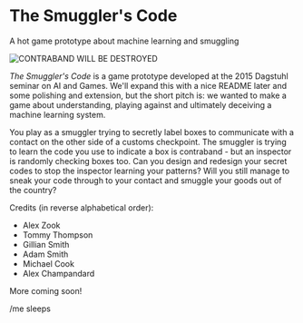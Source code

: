 # The Smuggler's Code
A hot game prototype about machine learning and smuggling

![CONTRABAND WILL BE DESTROYED](http://i.imgur.com/mudfiL6.png)

*The Smuggler's Code* is a game prototype developed at the 2015 Dagstuhl seminar on AI and Games. We'll expand this with a nice README later and some polishing and extension, but the short pitch is: we wanted to make a game about understanding, playing against and ultimately deceiving a machine learning system.

You play as a smuggler trying to secretly label boxes to communicate with a contact on the other side of a customs checkpoint. The smuggler is trying to learn the code you use to indicate a box is contraband - but an inspector is randomly checking boxes too. Can you design and redesign your secret codes to stop the inspector learning your patterns? Will you still manage to sneak your code through to your contact and smuggle your goods out of the country?

Credits (in reverse alphabetical order):
+ Alex Zook
+ Tommy Thompson
+ Gillian Smith
+ Adam Smith
+ Michael Cook
+ Alex Champandard

More coming soon! 

/me sleeps